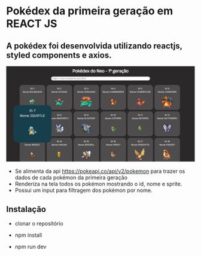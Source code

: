 # Pokédex da primeira geração em REACT JS


## A pokédex foi desenvolvida utilizando reactjs, styled components e axios. 

<img src="./demo.jpg" alt="amostra" srcset="">


- Se alimenta da api https://pokeapi.co/api/v2/pokemon para trazer os dados de cada pokémon da primeira geração
- Renderiza na tela todos os pokémon mostrando o id, nome e sprite. 
- Possui um input para filtragem dos pokémon por nome.

## Instalação
- clonar o repositório

- npm install

- npm run dev
